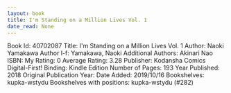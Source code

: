 ```yaml
---
layout: book
title: I'm Standing on a Million Lives Vol. 1
date_read: None
---
```


Book Id: 40702087
Title: I'm Standing on a Million Lives Vol. 1
Author: Naoki Yamakawa
Author l-f: Yamakawa, Naoki
Additional Authors: Akinari Nao
ISBN: 
My Rating: 0
Average Rating: 3.28
Publisher: Kodansha Comics Digital-First!
Binding: Kindle Edition
Number of Pages: 193
Year Published: 2018
Original Publication Year: 
Date Added: 2019/10/16
Bookshelves: kupka-wstydu
Bookshelves with positions: kupka-wstydu (#282)

